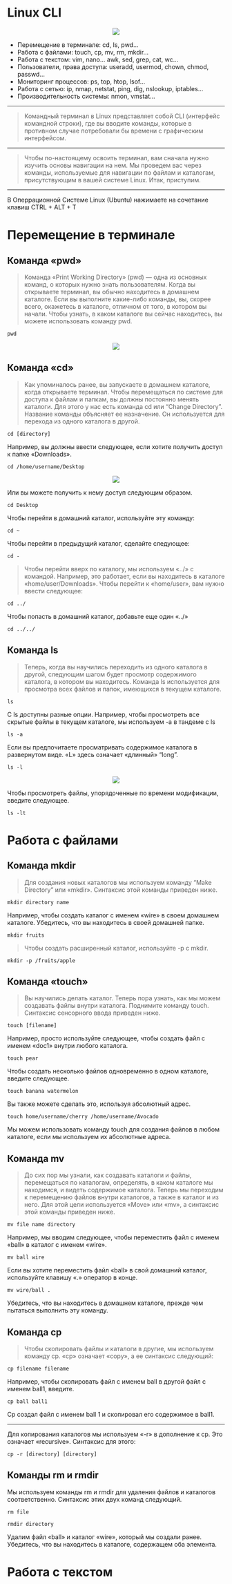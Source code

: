 # Linux CLI

<p align="center">
<img src="https://readme-typing-svg.herokuapp.com?color=3CBD3A&width=380&height=45&lines=Linux+Command+Line+Interface&center=true"></a>
</p>

- Перемещение в терминале: cd, ls, pwd...
- Работа с файлами: touch, cp, mv, rm, mkdir...
- Работа с текстом: vim, nano... awk, sed, grep, cat, wc...
- Пользователи, права доступа: useradd, usermod, chown, chmod, passwd...
- Мониторинг процессов: ps, top, htop, lsof...
- Работа с сетью: ip, nmap, netstat, ping, dig, nslookup, iptables...
- Производительность системы: nmon, vmstat...
---
> Командный терминал в Linux представляет собой CLI (интерфейс командной строки), где вы вводите команды, которые в противном случае потребовали бы времени с графическим интерфейсом.
---
> Чтобы по-настоящему освоить терминал, вам сначала нужно изучить основы навигации на нем. Мы проведем вас через команды, используемые для навигации по файлам и каталогам, присутствующим в вашей системе Linux. Итак, приступим.
---
В Оперрационной Системе Linux (Ubuntu) нажимаете на сочетание клавиш CTRL + ALT + T
# Перемещение в терминале
## Команда «pwd»
> Команда «Print Working Directory» (pwd) — одна из основных команд, о которых нужно знать пользователям. Когда вы открываете терминал, вы обычно находитесь в домашнем каталоге. Если вы выполните какие-либо команды, вы, скорее всего, окажетесь в каталоге, отличном от того, в котором вы начали. Чтобы узнать, в каком каталоге вы сейчас находитесь, вы можете использовать команду pwd.
```
pwd
```
<p align="center">
<img src="https://media.giphy.com/media/qcDPIAH0BopOrUBGv8/giphy.gif">
</p>

<!-- Вы должны получить свой каталог на выходе. -->

## Команда «cd»

> Как упоминалось ранее, вы запускаете в домашнем каталоге, когда открываете терминал. Чтобы перемещаться по системе для доступа к файлам и папкам, вы должны постоянно менять каталоги. Для этого у нас есть команда cd или “Change Directory”. Название команды объясняет ее назначение. Он используется для перехода из одного каталога в другой.
```
cd [directory]
```
Например, вы должны ввести следующее, если хотите получить доступ к папке «Downloads».
```
cd /home/username/Desktop
```
<p align="center">
<img src="https://media.giphy.com/media/qlqYA5i1vBSf3lVJbV/giphy.gif">
</p>

Или вы можете получить к нему доступ следующим образом.
```
cd Desktop
```
<!-- <p align="center">
<img src="https://media.giphy.com/media/MG13sybkVlvX8xeEWd/giphy.gif">
</p> -->

Чтобы перейти в домашний каталог, используйте эту команду:
```
cd ~
```
Чтобы перейти в предыдущий каталог, сделайте следующее:
```
cd -
```
> Чтобы перейти вверх по каталогу, мы используем «../» с командой. Например, это работает, если вы находитесь в каталоге «home/user/Downloads». Чтобы перейти к «home/user», вам нужно ввести следующее:
```
cd ../
```
Чтобы попасть в домашний каталог, добавьте еще один «../»
```
cd ../../
```
## Команда ls
> Теперь, когда вы научились переходить из одного каталога в другой, следующим шагом будет просмотр содержимого каталога, в котором вы находитесь. Команда ls используется для просмотра всех файлов и папок, имеющихся в текущем каталоге.
```
ls
```
С ls доступны разные опции. Например, чтобы просмотреть все скрытые файлы в текущем каталоге, мы используем -a в тандеме с ls
```
ls -a
```
Если вы предпочитаете просматривать содержимое каталога в развернутом виде.
«L» здесь означает «длинный» “long”.
```
ls -l
```
<p align="center">
<img src="https://media.giphy.com/media/JaCQaBaD0GjD4hzqO6/giphy.gif">
</p>

Чтобы просмотреть файлы, упорядоченные по времени модификации, введите следующее.
```
ls -lt
```
# Работа с файлами
## Команда mkdir

> Для создания новых каталогов мы используем команду “Make Directory” или «mkdir». Синтаксис этой команды приведен ниже.
```
mkdir directory name
```
Например, чтобы создать каталог с именем «wire» в своем домашнем каталоге. Убедитесь, что вы находитесь в своей домашней папке.
```
mkdir fruits
```
> Чтобы создать расширенный каталог, используйте -p с mkdir.
```
mkdir -p /fruits/apple
```
## Команда «touch»
> Вы научились делать каталог. Теперь пора узнать, как мы можем создавать файлы внутри каталога. Поднимите команду touch. Синтаксис сенсорного ввода приведен ниже.
```
touch [filename]
```
Например, просто используйте следующее, чтобы создать файл с именем «doc1» внутри любого каталога.
```
touch pear
```
Чтобы создать несколько файлов одновременно в одном каталоге, введите следующее.
```
touch banana watermelon
```
Вы также можете сделать это, используя абсолютный адрес.
```
touch home/username/cherry /home/username/Avocado
```
Мы можем использовать команду touch для создания файлов в любом каталоге, если мы используем их абсолютные адреса.
## Команда mv
> До сих пор мы узнали, как создавать каталоги и файлы, перемещаться по каталогам, определять, в каком каталоге мы находимся, и видеть содержимое каталога. Теперь мы переходим к перемещению файлов внутри каталогов, а также в каталог и из него. Для этой цели используется «Move» или «mv», а синтаксис этой команды приведен ниже.
```
mv file name directory
```
Например, мы вводим следующее, чтобы переместить файл с именем «ball» в каталог с именем «wire».
```
mv ball wire
```
Если вы хотите переместить файл «ball» в свой домашний каталог, используйте клавишу «.» оператор в конце.
```
mv wire/ball .
```
Убедитесь, что вы находитесь в домашнем каталоге, прежде чем пытаться выполнить эту команду.
## Команда cp
> Чтобы скопировать файлы и каталоги в другие, мы используем команду cp. «cp» означает «copy», а ее синтаксис следующий:
```
cp filename filename
```
Например, чтобы скопировать файл с именем ball в другой файл с именем ball1, введите.
```
cp ball ball1
```
Cp создал файл с именем ball 1 и скопировал его содержимое в ball1.
___
Для копирования каталогов мы используем «-r» в дополнение к cp. Это означает «recursive». Синтаксис для этого:
```
cp -r [directory] [directory]
```
## Команды rm и rmdir
Мы используем команды rm и rmdir для удаления файлов и каталогов соответственно. Синтаксис этих двух команд следующий.
```
rm file
```
```
rmdir directory
```
Удалим файл «ball» и каталог «wire», который мы создали ранее. Убедитесь, что вы находитесь в каталоге, содержащем оба элемента.
# Работа с текстом
